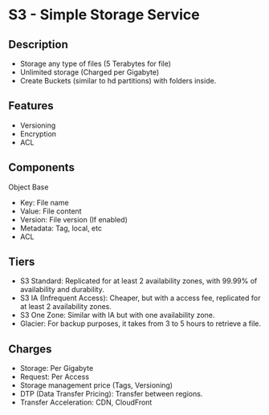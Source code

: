 # S3 - Simple Storage Service

## Description

- Storage any type of files (5 Terabytes for file)
- Unlimited storage (Charged per Gigabyte)
- Create Buckets (similar to hd partitions) with folders inside.

## Features

- Versioning
- Encryption
- ACL

## Components

Object Base

- Key: File name
- Value: File content
- Version: File version (If enabled)
- Metadata: Tag, local, etc
- ACL

## Tiers

- S3 Standard: Replicated for at least 2 availability zones, with 99.99% of availability and durability.
- S3 IA (Infrequent Access): Cheaper, but with a access fee, replicated for at least 2 availability zones.
- S3 One Zone: Similar with IA but with one availability zone.
- Glacier: For backup purposes, it takes from 3 to 5 hours to retrieve a file.

## Charges

- Storage: Per Gigabyte
- Request: Per Access
- Storage management price (Tags, Versioning)
- DTP (Data Transfer Pricing): Transfer between regions.
- Transfer Acceleration: CDN, CloudFront
